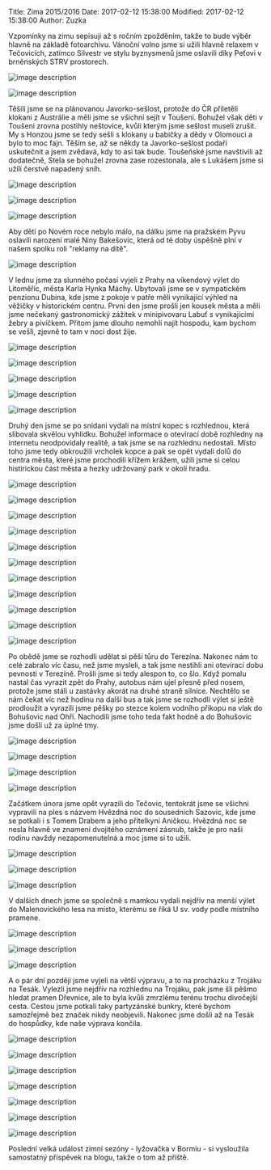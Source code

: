 ﻿Title: Zima 2015/2016
Date: 2017-02-12 15:38:00
Modified: 2017-02-12 15:38:00
Author: Zuzka


Vzpomínky na zimu sepisuji až s ročním zpožděním, takže to bude výběr hlavně na základě fotoarchivu.
Vánoční volno jsme si užili hlavně relaxem v Tečovicích, zatímco Silvestr ve stylu byznysmenů jsme oslavili díky Peťovi v brněnských STRV prostorech. 

![image description]({filename}/images/silvestr_strv.jpg)

![image description]({filename}/images/silvestr_strv_2.jpg)

Těšili jsme se na plánovanou Javorko-sešlost, protože do ČR přiletěli klokani z Austrálie a měli jsme se všichni sejít v Toušeni. Bohužel však děti v Toušeni zrovna postihly neštovice, kvůli kterým jsme sešlost museli zrušit. My s Honzou jsme se tedy sešli s klokany u babičky a dědy v Olomouci a bylo to moc fajn. Těším se, až se někdy ta Javorko-sešlost podaří uskutečnit a jsem zvědavá, kdy to asi tak bude. Toušeňské jsme navštívili až dodatečně, Stela se bohužel zrovna zase rozestonala, ale s Lukášem jsme si užili čerstvě napadený sníh. 

![image description]({filename}/images/p1260479.jpg)

![image description]({filename}/images/p1260481.jpg)

![image description]({filename}/images/p1260482.jpg)

Aby dětí po Novém roce nebylo málo, na dálku jsme na pražském Pyvu oslavili narození malé Niny Bakešovic, která od té doby úspěšně plní v našem spolku roli "reklamy na dítě". 

![image description]({filename}/images/2016-01-20_21.50.12.jpg)

V lednu jsme za slunného počasí vyjeli z Prahy na víkendový výlet do Litoměřic, města Karla Hynka Máchy. Ubytovali jsme se v sympatickém penzionu Dubina, kde jsme z pokoje v patře měli vynikající výhled na věžičky v historickém centru. První den jsme prošli jen kousek města a měli jsme nečekaný gastronomický zážitek v minipivovaru Labuť s vynikajícími žebry a pivíčkem. Přitom jsme dlouho nemohli najít hospodu, kam bychom se vešli, zjevně to tam v noci dost žije. 

![image description]({filename}/images/p1260485.jpg)

![image description]({filename}/images/p1260489.jpg)

![image description]({filename}/images/p1260490.jpg)

![image description]({filename}/images/p1260510.jpg)

![image description]({filename}/images/2016-01-30_18.56.01.jpg)

Druhý den jsme se po snídani vydali na místní kopec s rozhlednou, která slibovala skvělou vyhlídku. Bohužel informace o otevírací době rozhledny na internetu neodpovídaly realitě, a tak jsme se na rozhlednu nedostali. Místo toho jsme tedy obkroužili vrcholek kopce a pak se opět vydali dolů do centra města, které jsme prochodili křížem krážem, užili jsme si celou histirickou část města a hezky udržovaný park v okolí hradu. 

![image description]({filename}/images/p1260499.jpg)

![image description]({filename}/images/p1260500.jpg)

![image description]({filename}/images/p1260502.jpg)

![image description]({filename}/images/2016-01-31_13.31.29.jpg)

![image description]({filename}/images/p1260512.jpg)

![image description]({filename}/images/p1260513.jpg)

![image description]({filename}/images/p1260518.jpg)

![image description]({filename}/images/p1260532.jpg)

![image description]({filename}/images/p1260537.jpg)

![image description]({filename}/images/p1260547.jpg)

![image description]({filename}/images/p1260550.jpg)

Po obědě jsme se rozhodli udělat si pěší tůru do Terezína. Nakonec nám to celé zabralo víc času, než jsme mysleli, a tak jsme nestihli ani otevírací dobu pevnosti v Terezíně. Prošli jsme si tedy alespon to, co šlo. Když pomalu nastal čas vyrazit zpět do Prahy, autobus nám ujel přesně před nosem, protože jsme stáli u zastávky akorát na druhé straně silnice. Nechtělo se nám čekat víc než hodinu na další bus a tak jsme se rozhodli výlet si ještě prodloužit a vyrazili jsme pěšky po stezce kolem vodního příkopu na vlak do Bohušovic nad Ohří. Nachodili jsme toho teda fakt hodně a do Bohušovic jsme došli už za úplné tmy. 

![image description]({filename}/images/p1260553.jpg)

![image description]({filename}/images/p1260563.jpg)

![image description]({filename}/images/p1260564.jpg)

![image description]({filename}/images/p1260569.jpg)

Začátkem února jsme opět vyrazili do Tečovic, tentokrát jsme se všichni vypravili na ples s názvem Hvězdná noc do sousedních Sazovic, kde jsme se potkali i s Tomem Drabem a jeho přítelkyní Aničkou. Hvězdná noc se nesla hlavně ve znamení dvojitého oznámení zásnub, takže je pro naši rodinu navždy nezapomenutelná a moc jsme si to užili. 

![image description]({filename}/images/2016-02-05_22.24.03.jpg)

![image description]({filename}/images/2016-02-05_23.32.14.jpg)

![image description]({filename}/images/12710758_1011037602301273_6303813618732125241_o.jpg)

V dalších dnech jsme se společně s mamkou vydali nejdřív na menší výlet do Malenovického lesa na místo, kterému se říká U sv. vody podle místního pramene. 

![image description]({filename}/images/p1260574.jpg)

![image description]({filename}/images/p1260578.jpg)

![image description]({filename}/images/p1260584.jpg)

A o pár dní později jsme vyjeli na větší výpravu, a to na procházku z Trojáku na Tesák. Vylezli jsme nejdřív na rozhlednu na Trojáku, pak jsme šli pěšmo hledat pramen Dřevnice, ale to byla kvůli zmrzlému terénu trochu divočejší cesta. Cestou jsme potkali taky partyzánské bunkry, které bychom samozřejmě bez značek nikdy neobjevili. Nakonec jsme došli až na Tesák do hospůdky, kde naše výprava končila. 

![image description]({filename}/images/p1260617.jpg)

![image description]({filename}/images/p1260634.jpg)

![image description]({filename}/images/p1260623.jpg)

![image description]({filename}/images/p1260629.jpg)

![image description]({filename}/images/p1260632.jpg)

![image description]({filename}/images/p1260637.jpg)

![image description]({filename}/images/p1260641.jpg)

Poslední velká událost zimní sezóny - lyžovačka v Bormiu - si vysloužila samostatný příspěvek na blogu, takže o tom až příště. 
